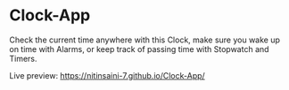 # Clock-App
Check the current time anywhere with this Clock, make sure you wake up on time with Alarms, or keep track of passing time with Stopwatch and Timers.

Live preview: https://nitinsaini-7.github.io/Clock-App/

